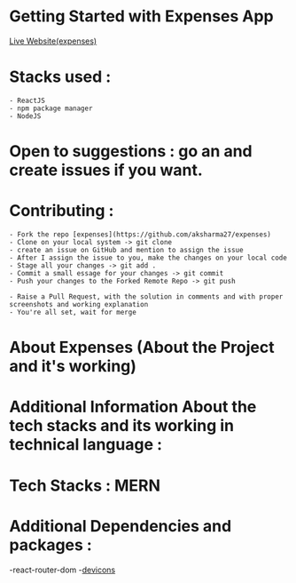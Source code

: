 # Getting Started with Expenses App

[Live Website(expenses)](https://expenses-abhishek.netlify.app/)

# Stacks used : 
    - ReactJS
    - npm package manager
    - NodeJS 

# Open to suggestions : go an and create issues if you want.

# Contributing : 
    - Fork the repo [expenses](https://github.com/aksharma27/expenses)
    - Clone on your local system -> git clone
    - create an issue on GitHub and mention to assign the issue
    - After I assign the issue to you, make the changes on your local code
    - Stage all your changes -> git add .
    - Commit a small essage for your changes -> git commit
    - Push your changes to the Forked Remote Repo -> git push 
   
    - Raise a Pull Request, with the solution in comments and with proper screenshots and working explanation
    - You're all set, wait for merge
    
# About Expenses (About the Project and it's working)

# Additional Information About the tech stacks and its working in technical language :
 # Tech Stacks : MERN 
 # Additional Dependencies and packages : 
   -react-router-dom
   -[devicons](devicons.dev)
    
